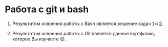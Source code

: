 # Работа с git и bash

1. Результатом освоения работы с Bash является решение задач [1](https://github.com/user-attachments/files/15975742/bash1.txt) и [2](https://github.com/user-attachments/files/15975747/bash2.txt).

2. Результатом освоения работы с Git является данное портфолио, которое Вы изучаете 😊.
